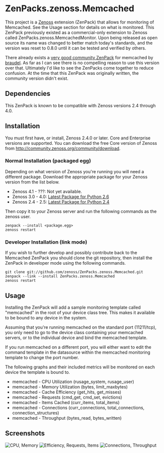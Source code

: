 # ZenPacks.zenoss.Memcached
This project is a [Zenoss][] extension (ZenPack) that allows for monitoring of
Memcached. See the Usage section for details on what is monitored. This
ZenPack previously existed as a commercial-only extension to Zenoss called
ZenPacks.zenoss.MemcachedMonitor. Upon being released as open source its
name was changed to better match today's standards, and the version was reset
to 0.8.0 until it can be tested and verified by others.

There already exists a [very good community ZenPack][] for memcached by
[braudel][]. As far as I can see there is no compelling reason to use this
version over that. Ultimately I'd like to see the ZenPacks come together to
reduce confusion. At the time that this ZenPack was originally written, the
community version didn't exist.

## Dependencies
This ZenPack is known to be compatible with Zenoss versions 2.4 through 4.0.

## Installation
You must first have, or install, Zenoss 2.4.0 or later. Core and Enterprise
versions are supported. You can download the free Core version of Zenoss from
<http://community.zenoss.org/community/download>.

### Normal Installation (packaged egg)
Depending on what version of Zenoss you're running you will need a different
package. Download the appropriate package for your Zenoss version from the list
below.

 * Zenoss 4.1 - ???: Not yet available.
 * Zenoss 3.0 - 4.0: [Latest Package for Python 2.6][]
 * Zenoss 2.4 - 2.5: [Latest Package for Python 2.4][]

Then copy it to your Zenoss server and run the following commands as the zenoss
user.

    zenpack --install <package.egg>
    zenoss restart

### Developer Installation (link mode)
If you wish to further develop and possibly contribute back to the Memcached
ZenPack you should clone the git repository, then install the ZenPack in
developer mode using the following commands.

    git clone git://github.com/zenoss/ZenPacks.zenoss.Memcached.git
    zenpack --link --install ZenPacks.zenoss.Memcached
    zenoss restart

## Usage
Installing the ZenPack will add a sample monitoring template called "memcached"
in the root of your device class tree. This makes it available to be bound to
any device in the system.

Assuming that you're running memcached on the standard port (11211/tcp), you
only need to go to the device class containing your memcached servers, or to
the individual device and bind the memcached template.

If you run memcached on a different port, you will either want to edit the
command template in the datasource within the memcached monitoring template to
change the port number.

The following graphs and their included metrics will be monitored on each
device the template is bound to.

 * memcached - CPU Utilization (rusage_system, rusage_user)
 * memcached - Memory Utilization (bytes, limit_maxbytes)
 * memcached - Cache Efficiency (get_hits, get_misses)
 * memcached - Requests (cmd_get, cmd_set, evictions)
 * memcached - Items Cached (curr_items, total_items)
 * memcached - Connections (curr_connections, total_connections, connection_structures)
 * memcached - Throughput (bytes_read, bytes_written)

## Screenshots
![CPU, Memory](https://github.com/zenoss/ZenPacks.zenoss.Memcached/raw/master/docs/memcached%20-%20Graphs%201.png)
![Efficiency, Requests, Items](https://github.com/zenoss/ZenPacks.zenoss.Memcached/raw/master/docs/memcached%20-%20Graphs%202.png)
![Connections, Throughput](https://github.com/zenoss/ZenPacks.zenoss.Memcached/raw/master/docs/memcached%20-%20Graphs%203.png)


[Zenoss]: <http://www.zenoss.com/>
[very good community ZenPack]: <http://community.zenoss.org/docs/DOC-5887>
[braudel]: <http://community.zenoss.org/people/braudel>
[Latest Package for Python 2.6]: <https://github.com/downloads/zenoss/ZenPacks.zenoss.Memcached/ZenPacks.zenoss.Memcached-0.8.0-py2.6.egg>
[Latest Package for Python 2.4]: <https://github.com/downloads/zenoss/ZenPacks.zenoss.Memcached/ZenPacks.zenoss.Memcached-0.8.0-py2.4.egg>

